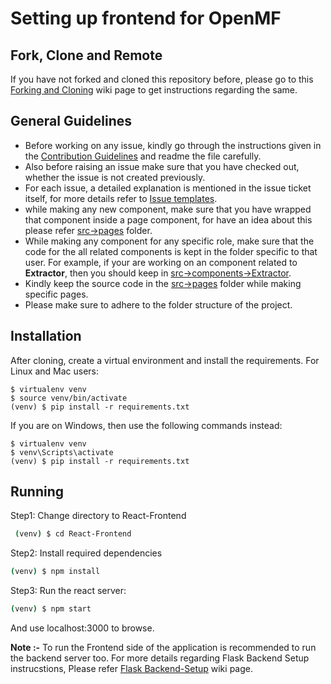 Setting up frontend for OpenMF
==============================

## Fork, Clone and Remote
If you have not forked and cloned this repository before, please go to this [Forking and Cloning](https://github.com/scorelab/OpenMF/wiki/Forking-and-Cloning) wiki page to get instructions regarding the same.

## General Guidelines

 - Before working on any issue, kindly go through the instructions given in the     [Contribution Guidelines](https://github.com/scorelab/OpenMF/wiki/Contribution-Guidelines) and readme the file carefully.
 - Also before raising an issue make sure that you have checked out, whether the issue is not created previously.
 - For each issue, a detailed explanation is mentioned in the issue ticket itself, for more details refer to [Issue templates](https://github.com/scorelab/OpenMF/tree/master/.github/ISSUE_TEMPLATE).
 - while making any new component, make sure that you have wrapped that component inside a page component, for have an idea about this please refer [src->pages](https://github.com/scorelab/OpenMF/tree/master/React-frontend/src/pages/) folder.
 - While making any component for any specific role, make sure that the code for the all related components is kept in the folder specific to that user. For example, if your are working on an component related to **Extractor**, then you should keep in [src->components->Extractor](https://github.com/scorelab/OpenMF/tree/master/React-frontend/src/components/Extractor/).
 - Kindly keep the source code in the [src->pages](https://github.com/scorelab/OpenMF/tree/master/React-frontend/src/pages/) folder while making specific pages.
 - Please make sure to adhere to the folder structure of the project.


## Installation

After cloning, create a virtual environment and install the requirements. For Linux and Mac users:

    $ virtualenv venv
    $ source venv/bin/activate
    (venv) $ pip install -r requirements.txt

If you are on Windows, then use the following commands instead:

    $ virtualenv venv
    $ venv\Scripts\activate
    (venv) $ pip install -r requirements.txt

Running
-------
Step1: Change directory to React-Frontend
```sh
 (venv) $ cd React-Frontend
```

Step2: Install required dependencies
```sh
(venv) $ npm install
```
Step3: Run the react server:
```sh
(venv) $ npm start
```

And use localhost:3000 to browse.

**Note :-** To run the Frontend side of the application is recommended to run the backend server too. For more details regarding Flask Backend Setup instrucstions, Please refer [Flask Backend-Setup](https://github.com/scorelab/OpenMF/wiki/OpenMF-Set-up#openmf---flask-backend) wiki page.
